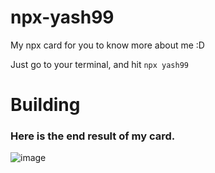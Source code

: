 # npx-yash99
My npx card for you to know more about me :D

Just go to your terminal, and hit `npx yash99`


# Building 


### Here is the end result of my card.

![image]()

